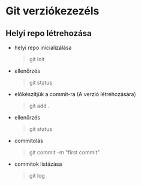 # Git verziókezezéls

## Helyi repo létrehozása

- helyi repo inicializálása
    > git init
- ellenőrzés
    > git status
- előkészítjük a commit-ra (A verzió létrehozására)
    > git add .
- ellenőrzés
    > git status
- commitolás
    > git commit -m "first commit"
- commitok listázása
    > git log
